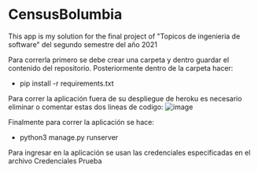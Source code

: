 # CensusBolumbia

This app is my solution for the final project of "Topicos de ingenieria de software" del segundo semestre del año 2021

Para correrla primero se debe crear una carpeta y dentro guardar el contenido del repositorio. Posteriormente dentro de la carpeta hacer:

- pip install -r requirements.txt

Para correr la aplicación fuera de su despliegue de heroku es necesario eliminar o comentar estas dos lineas de codigo:
![image](https://user-images.githubusercontent.com/71454879/144140582-f54466f9-f2b4-48f6-bd71-80e373f20ce9.png)


Finalmente para correr la aplicación se hace:

- python3 manage.py runserver

Para ingresar en la aplicación se usan las credenciales especificadas en el archivo Credenciales Prueba 
